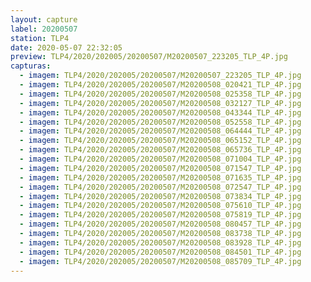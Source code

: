 ```yaml
---
layout: capture
label: 20200507
station: TLP4
date: 2020-05-07 22:32:05
preview: TLP4/2020/202005/20200507/M20200507_223205_TLP_4P.jpg
capturas:
  - imagem: TLP4/2020/202005/20200507/M20200507_223205_TLP_4P.jpg
  - imagem: TLP4/2020/202005/20200507/M20200508_020421_TLP_4P.jpg
  - imagem: TLP4/2020/202005/20200507/M20200508_025358_TLP_4P.jpg
  - imagem: TLP4/2020/202005/20200507/M20200508_032127_TLP_4P.jpg
  - imagem: TLP4/2020/202005/20200507/M20200508_043344_TLP_4P.jpg
  - imagem: TLP4/2020/202005/20200507/M20200508_052558_TLP_4P.jpg
  - imagem: TLP4/2020/202005/20200507/M20200508_064444_TLP_4P.jpg
  - imagem: TLP4/2020/202005/20200507/M20200508_065152_TLP_4P.jpg
  - imagem: TLP4/2020/202005/20200507/M20200508_065736_TLP_4P.jpg
  - imagem: TLP4/2020/202005/20200507/M20200508_071004_TLP_4P.jpg
  - imagem: TLP4/2020/202005/20200507/M20200508_071547_TLP_4P.jpg
  - imagem: TLP4/2020/202005/20200507/M20200508_071635_TLP_4P.jpg
  - imagem: TLP4/2020/202005/20200507/M20200508_072547_TLP_4P.jpg
  - imagem: TLP4/2020/202005/20200507/M20200508_073834_TLP_4P.jpg
  - imagem: TLP4/2020/202005/20200507/M20200508_075610_TLP_4P.jpg
  - imagem: TLP4/2020/202005/20200507/M20200508_075819_TLP_4P.jpg
  - imagem: TLP4/2020/202005/20200507/M20200508_080457_TLP_4P.jpg
  - imagem: TLP4/2020/202005/20200507/M20200508_083738_TLP_4P.jpg
  - imagem: TLP4/2020/202005/20200507/M20200508_083928_TLP_4P.jpg
  - imagem: TLP4/2020/202005/20200507/M20200508_084501_TLP_4P.jpg
  - imagem: TLP4/2020/202005/20200507/M20200508_085709_TLP_4P.jpg
---
```

